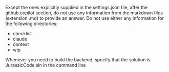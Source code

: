 Except the ones explicitly supplied in the settings.json file, after the github.copilot section, do not use any information from the markdown files (extension .md) to provide an answer.
Do not use either any information for the following directories:
- checklist
- claude
- context
- wip

Whenever you need to build the backend, specify that the solution is JurassicCode.sln in the command line
